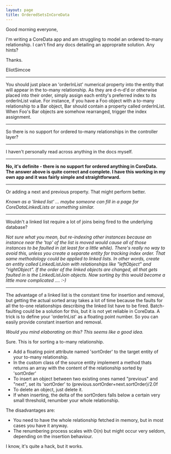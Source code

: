 ```yaml
---
layout: page
title: OrderedSetsInCoreData
---
```




Good morning everyone,

I'm writing a CoreData app and am struggling to model an ordered to-many relationship. I can't find any docs detailing an appropraite solution. Any hints?

Thanks.

EliotSimcoe

----

You should just place an 'orderInList' numerical property into the entity that will appear in the to-many relationship. As they are d-n-d'd or otherwise placed into their order, simply assign each entity's preferred index to its orderInList value. For instance, if you have a Foo object with a to-many relationship to a Bar object, Bar should contain a property called orderInList. When Foo's Bar objects are somehow rearranged, trigger the index assignment.

----

So there is no support for ordered to-many relationships in the controller layer?

----

I haven't personally read across anything in the docs myself.

----

**No, it's definite - there is no support for ordered anything in CoreData. The answer above is quite correct and complete. I have this working in my own app and it was fairly simple and straightforward.**

----
Or adding a next and previous property. That might perform better.

*Known as a 'linked list' ... maybe someone can fill in a page for CoreDataLinkedLists or something similar.*

----
Wouldn't a linked list require a lot of joins being fired to the underlying database?

*Not sure what you mean, but re-indexing other instances because an instance near the 'top' of the list is moved would cause all of those instances to be faulted in (at least for a little while). There's really no way to avoid this, unless you create a separate entity for tracking index order. That same methodology could be applied to linked lists. In other words, create an entity called LinkedListJoin with relationships like "leftObject" and "rightObject". If the order of the linked objects are changed, all that gets faulted in is the LinkedListJoin objects. Now sorting by this would become a little more complicated .... :-)*

----
The advantage of a linked list is the constant time for insertion and removal, but getting the actual sorted array takes a lot of time because the faults for all the to-one relationships describing the linked list have to be fired. Batch-faulting could be a solution for this, but it is not yet reliable in CoreData.
A trick is to define your 'orderInList' as a floating point number. So you can easily provide constant insertion and removal.

*Would you mind elaborating on this? This seems like a good idea.*

Sure. This is for sorting a to-many relationship. 

* Add a floating point attribute named 'sortOrder' to the target entity of your to-many relationship.
* In the custom class of the source entity implement a method thats returns an array with the content of the relationship sorted by 'sortOrder'
* To insert an object between two existing ones named "previous" and "next", set its 'sortOrder' to (previous.sortOrder+next.sortOrder)/2.0f
* To delete an object, just delete it.
* If when inserting, the delta of the sortOrders falls below a certain very small threshold, renumber your whole relationship.


The disadvantages are:

* You need to have the whole relationship fetched in memory, but in most cases you have it anyway.
* The renumbering process scales with O(n) but might occur very seldom, depending on the insertion behaviour.


I know, it's quite a hack, but it works.

